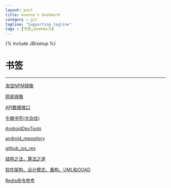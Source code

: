 ```yaml
---
layout: post
title: kuenne's bookmark
category : git
tagline: "Supporting tagline"
tags : [书签,bookmark]
---
```

{% include JB/setup %}
# 书签
---

<a href="http://npm.taobao.org/" target="_blank">淘宝NPM镜像</a>

<a href="http://mirrors.163.com/" target="_blank">网易镜像</a>

<a href="https://www.juhe.cn/" target="_blank">API数据接口</a>

<a href="http://shuqian.niunan.net/" target="_blank">牛腩书签(大杂烩)</a>

<a href="http://www.androiddevtools.cn/" target="_blank">AndroidDevTools</a>

<a href="http://mirrors.neusoft.edu.cn/android/repository/" target="_blank">android_repository</a>

<a href="http://github.ibireme.com/github/list/ios/" target="_blank">github_ios_res</a>

<a href="http://blog.csdn.net/v_july_v" target="_blank">结构之法，算法之道</a>

<a href="http://blog.csdn.net/lovelion" target="_blank">软件架构、设计模式、重构、UML和OOAD</a>

<a href="http://doc.redisfans.com/" target="_bland">Redis命令参考</a>
